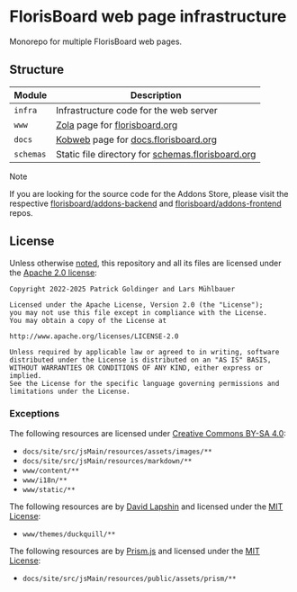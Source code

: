 # FlorisBoard web page infrastructure

Monorepo for multiple FlorisBoard web pages.

## Structure

| Module    | Description                                                                                          |
|-----------|------------------------------------------------------------------------------------------------------|
| `infra`   | Infrastructure code for the web server                                                               |
| `www`     | [Zola](https://getzola.org) page for [florisboard.org](https://florisboard.org)                      |
| `docs`    | [Kobweb](https://kobweb.varabyte.com/) page for [docs.florisboard.org](https://docs.florisboard.org) |
| `schemas` | Static file directory for [schemas.florisboard.org](https://schemas.florisboard.org)                 |

> [!NOTE]
> If you are looking for the source code for the Addons Store, please visit the respective [florisboard/addons-backend](https://github.com/florisboard/addons-backend) and [florisboard/addons-frontend](https://github.com/florisboard/addons-frontend) repos.

## License

Unless otherwise [noted](#exceptions), this repository and all its files are licensed under the [Apache 2.0 license](LICENSE):

```
Copyright 2022-2025 Patrick Goldinger and Lars Mühlbauer

Licensed under the Apache License, Version 2.0 (the "License");
you may not use this file except in compliance with the License.
You may obtain a copy of the License at

http://www.apache.org/licenses/LICENSE-2.0

Unless required by applicable law or agreed to in writing, software
distributed under the License is distributed on an "AS IS" BASIS,
WITHOUT WARRANTIES OR CONDITIONS OF ANY KIND, either express or implied.
See the License for the specific language governing permissions and
limitations under the License.
```

### Exceptions

The following resources are licensed under [Creative Commons BY-SA 4.0](LICENSE-CC-BY-SA-4.0):
- `docs/site/src/jsMain/resources/assets/images/**`
- `docs/site/src/jsMain/resources/markdown/**`
- `www/content/**`
- `www/i18n/**`
- `www/static/**`

The following resources are by [David Lapshin](https://codeberg.org/daudix) and licensed under the [MIT License](https://codeberg.org/daudix/duckquill/src/branch/main/LICENSE.txt):
- `www/themes/duckquill/**`

The following resources are by [Prism.js](https://github.com/PrismJS/prism) and licensed under the [MIT License](docs/site/src/jsMain/resources/public/assets/prism/LICENSE):
- `docs/site/src/jsMain/resources/public/assets/prism/**`
